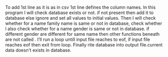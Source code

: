 To add 1st line as it is as in csv 1st line defines the column names.
In this program I will  check database exists or not. 
if not present then add it to database else ignore and set all values to initial values. 
Then I will check whether for a name family name is same or not in database, check whether l also check whether for a name gender is same or not in database.
if different gender are different for same name then other functions beneath are not called .
 I’ll run a loop untill input file reaches to eof, if input file reaches eof then exit from loop. 
Finally rite database into output file.current data doesn't exists in database.
